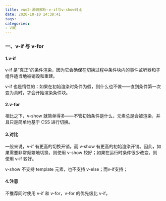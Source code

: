 ```yaml
---
title: vue2-源码解析-v-if与v-show对比
date: 2020-10-10 14:38:41
tags:
categories:
- VUE
---
```

### 一、v-if 与 v-for

#### 1.v-if
v-if 是“真正”的条件渲染，因为它会确保在切换过程中条件块内的事件监听器和子组件适当地被销毁和重建。

v-if 也是惰性的：如果在初始渲染时条件为假，则什么也不做——直到条件第一次变为真时，才会开始渲染条件块。

#### 2.v-for
相比之下，v-show 就简单得多——不管初始条件是什么，元素总是会被渲染，并且只是简单地基于 CSS 进行切换。

#### 3.对比
一般来说，v-if 有更高的切换开销，而 v-show 有更高的初始渲染开销。因此，如果需要非常频繁地切换，则使用 v-show 较好；如果在运行时条件很少改变，则使用 v-if 较好。

v-show 不支持 template 元素，也不支持 v-else；而v-if支持；

#### 4.注意
不推荐同时使用 v-if 和 v-for，v-for 的优先级比 v-if。

